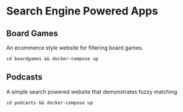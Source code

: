 # Search Engine Powered Apps

## Board Games
An ecommerce style website for filtering board games.

```cd boardgames && docker-compose up```

## Podcasts
A simple search powered website that demonstrates fuzzy matching

```cd podcasts && docker-compose up```